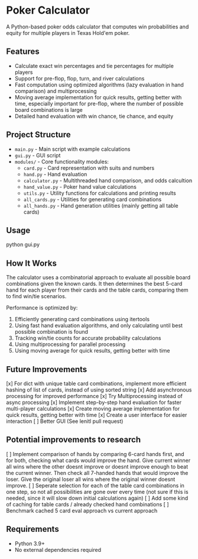 # Poker Calculator

A Python-based poker odds calculator that computes win probabilities and equity for multiple players in Texas Hold'em poker.

## Features

- Calculate exact win percentages and tie percentages for multiple players
- Support for pre-flop, flop, turn, and river calculations
- Fast computation using optimized algorithms (lazy evaluation in hand comparison) and multiprocessing
- Moving average implementation for quick results, getting better with time, especially important for pre-flop, where the number of possible board combinations is large
- Detailed hand evaluation with win chance, tie chance, and equity

## Project Structure

- `main.py` - Main script with example calculations
- `gui.py` - GUI script
- `modules/` - Core functionality modules:
  - `card.py` - Card representation with suits and numbers
  - `hand.py` - Hand evaluation
  - `calculator.py` - Multithreaded hand comparison, and odds calcultion
  - `hand_value.py` - Poker hand value calculations
  - `utils.py` - Utility functions for calculations and printing results
  - `all_cards.py` - Utilities for generating card combinations
  - `all_hands.py` - Hand generation utilities (mainly getting all table cards)

## Usage

python gui.py

## How It Works

The calculator uses a combinatorial approach to evaluate all possible board combinations given the known cards. It then determines the best 5-card hand for each player from their cards and the table cards, comparing them to find win/tie scenarios.

Performance is optimized by:
1. Efficiently generating card combinations using itertools
2. Using fast hand evaluation algorithms, and only calculating until best possible combination is found
3. Tracking win/tie counts for accurate probability calculations
4. Using multiprocessing for parallel processing
5. Using moving average for quick results, getting better with time

## Future Improvements

[x] For dict with unique table card combinations, implement more efficient hashing of list of cards, instead of using sorted string
[x] Add asynchronous processing for improved performance
[x] Try Multiprocessing instead of async processing
[x] Implement step-by-step hand evaluation for faster multi-player calculations
[x] Create moving average implementation for quick results, getting better with time
[x] Create a user interface for easier interaction
[ ] Better GUI (See lenitl pull request)

## Potential improvements to research

[ ] Implement comparison of hands by comparing 6-card hands first, and for both, checking what cards would improve the hand. Give current winner all wins where the other doesnt improve or doesnt improve enough to beat the current winner. Then check all 7-handed hands that would improve the loser. Give the original loser all wins where the original winner doesnt improve.
[ ] Seperate selection for each of the table card combinations in one step, so not all possibilities are gone over every time (not sure if this is needed, since it will slow down initial calculations again)
[ ] Add some kind of caching for table cards / already checked hand combinations
[ ] Benchmark cached 5 card eval approach vs current approach

## Requirements

- Python 3.9+
- No external dependencies required